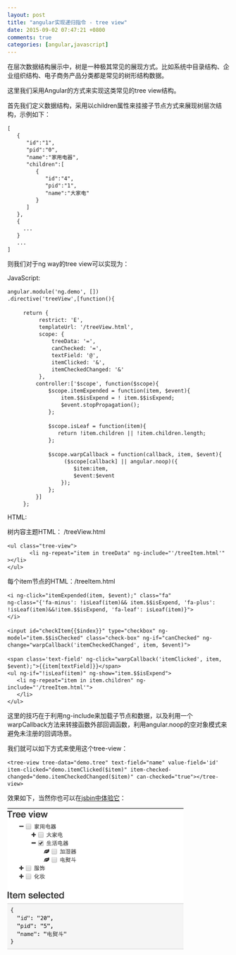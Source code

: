 ```yaml
---
layout: post
title: "angular实现递归指令 - tree view"
date: 2015-09-02 07:47:21 +0800
comments: true
categories: [angular,javascript]
---
```

在层次数据结构展示中，树是一种极其常见的展现方式。比如系统中目录结构、企业组织结构、电子商务产品分类都是常见的树形结构数据。

这里我们采用Angular的方式来实现这类常见的tree view结构。

首先我们定义数据结构，采用以children属性来挂接子节点方式来展现树层次结构，示例如下：

	[
	   {
	      "id":"1",
	      "pid":"0",
	      "name":"家用电器",
	      "children":[
	         {
	            "id":"4",
	            "pid":"1",
	            "name":"大家电"
	         }
	      ]
	   },
	   {
	     ...
	   }
	   ...
	]

则我们对于ng way的tree view可以实现为：

JavaScript:
    
    angular.module('ng.demo', [])
	.directive('treeView',[function(){
		 
		 return {
			  restrict: 'E',
			  templateUrl: '/treeView.html',
			  scope: {
				  treeData: '=',
				  canChecked: '=',
				  textField: '@',
				  itemClicked: '&',
				  itemCheckedChanged: '&'
			  },
			 controller:['$scope', function($scope){
				 $scope.itemExpended = function(item, $event){
					 item.$$isExpend = ! item.$$isExpend;
					 $event.stopPropagation();
				 };
				 
				 $scope.isLeaf = function(item){
					return !item.children || !item.children.length; 
				 };
				 
				 $scope.warpCallback = function(callback, item, $event){
					  ($scope[callback] || angular.noop)({
						 $item:item,
						 $event:$event
					 });
				 };
			 }]
		 };


HTML:

树内容主题HTML： /treeView.html

	<ul class="tree-view">
	       <li ng-repeat="item in treeData" ng-include="'/treeItem.html'" ></li>
	</ul>

每个item节点的HTML：/treeItem.html

	<i ng-click="itemExpended(item, $event);" class="fa" 
	ng-class="{'fa-minus': !isLeaf(item)&& item.$$isExpend, 'fa-plus': !isLeaf(item)&&!item.$$isExpend, 'fa-leaf': isLeaf(item)}">
	</i>

	<input id="checkItem{{$index}}" type="checkbox" ng-model="item.$$isChecked" class="check-box" ng-if="canChecked" ng-change="warpCallback('itemCheckedChanged', item, $event)">

	<span class='text-field' ng-click="warpCallback('itemClicked', item, $event);">{{item[textField]}}</span>
	<ul ng-if="!isLeaf(item)" ng-show="item.$$isExpend">
	   <li ng-repeat="item in item.children" ng-include="'/treeItem.html'">
	   </li>
	</ul>

这里的技巧在于利用ng-include来加载子节点和数据，以及利用一个warpCallback方法来转接函数外部回调函数，利用angular.noop的空对象模式来避免未注册的回调场景。

我们就可以如下方式来使用这个tree-view：

	<tree-view tree-data="demo.tree" text-field="name" value-field='id' item-clicked="demo.itemClicked($item)" item-checked-changed="demo.itemCheckedChanged($item)" can-checked="true"></tree-view>

效果如下，当然你也可以在[jsbin中体验它](http://jsbin.com/vefuqu/edit?html,js,output)：

 ![ng-tree-view](/images/blog_img/ng-tree-view-sample.png)